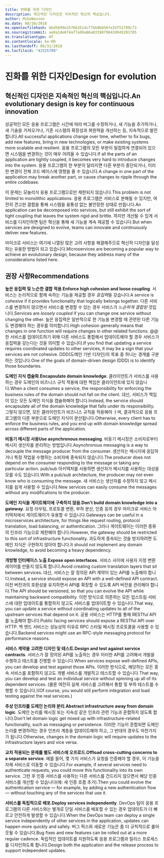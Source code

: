 ```yaml
---
title: 변화를 위한 디자인
description: 혁신적인 디자인은 지속적인 혁신의 핵심입니다.
author: MikeWasson
ms.date: 08/30/2018
ms.openlocfilehash: bbd5699e257663514cf7bb8b856fe35f51799c73
ms.sourcegitcommit: ae8a1de6f4af7a89a66a8339879843d945201f85
ms.translationtype: HT
ms.contentlocale: ko-KR
ms.lasthandoff: 08/31/2018
ms.locfileid: "43325709"
---
```

# <a name="design-for-evolution"></a><span data-ttu-id="4a40b-103">진화를 위한 디자인</span><span class="sxs-lookup"><span data-stu-id="4a40b-103">Design for evolution</span></span>

## <a name="an-evolutionary-design-is-key-for-continuous-innovation"></a><span data-ttu-id="4a40b-104">혁신적인 디자인은 지속적인 혁신의 핵심입니다.</span><span class="sxs-lookup"><span data-stu-id="4a40b-104">An evolutionary design is key for continuous innovation</span></span>

<span data-ttu-id="4a40b-105">성공적인 모든 응용 프로그램은 시간에 따라 버그를 수정하거나, 새 기능을 추가하거나, 새 기술을 가져오거나, 기존 시스템의 확장성과 복원력을 개선하는 등, 지속적으로 발전합니다.</span><span class="sxs-lookup"><span data-stu-id="4a40b-105">All successful applications change over time, whether to fix bugs, add new features, bring in new technologies, or make existing systems more scalable and resilient.</span></span> <span data-ttu-id="4a40b-106">응용 프로그램의 모든 부분이 밀접하게 연결되어 있으면 시스템을 변경하는 것이 매우 어려울 수 있습니다.</span><span class="sxs-lookup"><span data-stu-id="4a40b-106">If all the parts of an application are tightly coupled, it becomes very hard to introduce changes into the system.</span></span> <span data-ttu-id="4a40b-107">응용 프로그램의 한 부분이 달라지면 다른 부분이 중단되거나, 이러한 변경이 전체 코드 베이스에 영향을 줄 수 있습니다.</span><span class="sxs-lookup"><span data-stu-id="4a40b-107">A change in one part of the application may break another part, or cause changes to ripple through the entire codebase.</span></span>

<span data-ttu-id="4a40b-108">이 문제는 모놀리식 응용 프로그램으로만 제한되지 않습니다.</span><span class="sxs-lookup"><span data-stu-id="4a40b-108">This problem is not limited to monolithic applications.</span></span> <span data-ttu-id="4a40b-109">응용 프로그램은 서비스로 분해될 수 있지만, 여전히 견고한 결합을 통해 시스템을 융통성 없는 불안정한 상태로 만듭니다.</span><span class="sxs-lookup"><span data-stu-id="4a40b-109">An application can be decomposed into services, but still exhibit the sort of tight coupling that leaves the system rigid and brittle.</span></span> <span data-ttu-id="4a40b-110">하지만 개선될 수 있게 서비스를 디자인하면 팀은 혁신을 통해 새 기능을 계속 제공할 수 있습니다.</span><span class="sxs-lookup"><span data-stu-id="4a40b-110">But when services are designed to evolve, teams can innovate and continuously deliver new features.</span></span> 

<span data-ttu-id="4a40b-111">마이크로 서비스는 여기에 나열된 많은 고려 사항을 해결해주므로 혁신적 디자인을 달성하는 유용한 방법이 되고 있습니다.</span><span class="sxs-lookup"><span data-stu-id="4a40b-111">Microservices are becoming a popular way to achieve an evolutonary design, because they address many of the considerations listed here.</span></span>

## <a name="recommendations"></a><span data-ttu-id="4a40b-112">권장 사항</span><span class="sxs-lookup"><span data-stu-id="4a40b-112">Recommendations</span></span>

<span data-ttu-id="4a40b-113">**높은 응집력 및 느슨한 결합 적용**.</span><span class="sxs-lookup"><span data-stu-id="4a40b-113">**Enforce high cohesion and loose coupling**.</span></span> <span data-ttu-id="4a40b-114">서비스는 논리적으로 함께 속하는 기능을 제공할 경우 *응집력*을 갖습니다.</span><span class="sxs-lookup"><span data-stu-id="4a40b-114">A service is *cohesive* if it provides functionality that logically belongs together.</span></span> <span data-ttu-id="4a40b-115">다른 서비스를 변경하지 않으면서 서비스를 변경할 수 있는 경우 서비스가 *느슨하게 결합된* 것입니다.</span><span class="sxs-lookup"><span data-stu-id="4a40b-115">Services are *loosely coupled* if you can change one service without changing the other.</span></span> <span data-ttu-id="4a40b-116">높은 응집력은 일반적으로 한 기능을 변경할 때 관련된 다른 기능도 변경해야 하는 경우를 의미합니다.</span><span class="sxs-lookup"><span data-stu-id="4a40b-116">High cohesion generally means that changes in one function will require changes in other related functions.</span></span> <span data-ttu-id="4a40b-117">@@한 서비스를 업데이트하기 위해 다른 서비스도 통합해서 업데이트해야 할 경우 서비스가 응집력을 갖는다는 것을 의미할 수 있습니다.</span><span class="sxs-lookup"><span data-stu-id="4a40b-117">If you find that updating a service requires coordinated updates to other services, it may be a sign that your services are not cohesive.</span></span> <span data-ttu-id="4a40b-118">DDD(도메인 기반 디자인)의 목표 중 하나는 경계를 구분하는 것입니다.</span><span class="sxs-lookup"><span data-stu-id="4a40b-118">One of the goals of domain-driven design (DDD) is to identify those boundaries.</span></span>

<span data-ttu-id="4a40b-119">**도메인 지식 캡슐화**.</span><span class="sxs-lookup"><span data-stu-id="4a40b-119">**Encapsulate domain knowledge**.</span></span> <span data-ttu-id="4a40b-120">클라이언트가 서비스를 사용하는 경우 도메인의 비즈니스 규칙 적용에 대한 책임은 클라이언트에 있지 않습니다.</span><span class="sxs-lookup"><span data-stu-id="4a40b-120">When a client consumes a service, the responsibility for enforcing the business rules of the domain should not fall on the client.</span></span> <span data-ttu-id="4a40b-121">대신, 서비스가 책임이 있는 모든 도메인 지식을 캡슐화해야 합니다.</span><span class="sxs-lookup"><span data-stu-id="4a40b-121">Instead, the service should encapsulate all of the domain knowledge that falls under its responsibility.</span></span> <span data-ttu-id="4a40b-122">그렇지 않으면, 모든 클라이언트가 비즈니스 규칙을 적용해야 ㅏ며, 결과적으로 응용 프로그램의 다른 부분으로 도메인 지식이 분산됩니다.</span><span class="sxs-lookup"><span data-stu-id="4a40b-122">Otherwise, every client has to enforce the business rules, and you end up with domain knowledge spread across different parts of the application.</span></span> 

<span data-ttu-id="4a40b-123">**비동기 메시징 사용**</span><span class="sxs-lookup"><span data-stu-id="4a40b-123">**Use asynchronous messaging**.</span></span> <span data-ttu-id="4a40b-124">비동기 메시징은 소비자로부터 메시지 생산자를 분리하는 방법입니다.</span><span class="sxs-lookup"><span data-stu-id="4a40b-124">Asynchronous messaging is a way to decouple the message producer from the consumer.</span></span> <span data-ttu-id="4a40b-125">생산자는 메시지에 응답하거나 특정 작업을 수행하는 소비자에 종속되지 않습니다.</span><span class="sxs-lookup"><span data-stu-id="4a40b-125">The producer does not depend on the consumer responding to the message or taking any particular action.</span></span> <span data-ttu-id="4a40b-126">pub/sub 아키텍처를 사용하면 생산자가 메시지를 사용하는 대상을 모를 수도 있습니다.</span><span class="sxs-lookup"><span data-stu-id="4a40b-126">With a pub/sub architecture, the producer may not even know who is consuming the message.</span></span> <span data-ttu-id="4a40b-127">새 서비스는 생산자를 수정하지 않고 메시지를 쉽게 사용할 수 있습니다.</span><span class="sxs-lookup"><span data-stu-id="4a40b-127">New services can easily consume the messages without any modifications to the producer.</span></span>

<span data-ttu-id="4a40b-128">**도메인 지식을 게이트웨이에 구축하지 않음**.</span><span class="sxs-lookup"><span data-stu-id="4a40b-128">**Don't build domain knowledge into a gateway**.</span></span> <span data-ttu-id="4a40b-129">요청 라우팅, 프로토콜 변환, 부하 분산, 인증 등의 경우 마이크로 서비스 아키텍처에서 게이트웨이가 유용할 수 있습니다.</span><span class="sxs-lookup"><span data-stu-id="4a40b-129">Gateways can be useful in a microservices architecture, for things like request routing, protocol translation, load balancing, or authentication.</span></span> <span data-ttu-id="4a40b-130">그러나 게이트웨이는 이러한 종류의 인프라 기능으로 제한해야 합니다.</span><span class="sxs-lookup"><span data-stu-id="4a40b-130">However, the gateway should be restricted to this sort of infrastructure functionality.</span></span> <span data-ttu-id="4a40b-131">과도하게 종속되는 것을 방지하려면 도메인 지식은 구현하지 않아야 합니다.</span><span class="sxs-lookup"><span data-stu-id="4a40b-131">It should not implement any domain knowledge, to avoid becoming a heavy dependency.</span></span>

<span data-ttu-id="4a40b-132">**개방형 인터페이스 노출**.</span><span class="sxs-lookup"><span data-stu-id="4a40b-132">**Expose open interfaces**.</span></span> <span data-ttu-id="4a40b-133">서비스 사이에 사용자 지정 변환 레이어를 만들지 않도록 합니다.</span><span class="sxs-lookup"><span data-stu-id="4a40b-133">Avoid creating custom translation layers that sit between services.</span></span> <span data-ttu-id="4a40b-134">대신, 서비스는 잘 정의된 API 계약이 있는 API를 노출해야 합니다.</span><span class="sxs-lookup"><span data-stu-id="4a40b-134">Instead, a service should expose an API with a well-defined API contract.</span></span> <span data-ttu-id="4a40b-135">이전 버전과의 호환성을 유지하면서 API를 확장할 수 있도록 API 버전을 관리해야 합니다.</span><span class="sxs-lookup"><span data-stu-id="4a40b-135">The API should be versioned, so that you can evolve the API while maintaining backward compatibility.</span></span> <span data-ttu-id="4a40b-136">이런 방식으로 의존하는 모든 업스트림 서비스에 대한 업데이트를 통합하지 않고도 서비스를 업데이트할 수 있습니다.</span><span class="sxs-lookup"><span data-stu-id="4a40b-136">That way, you can update a service without coordinating updates to all of the upstream services that depend on it.</span></span> <span data-ttu-id="4a40b-137">공용 서비스는 HTTP를 통해 RESTful API를 노출해야 합니다.</span><span class="sxs-lookup"><span data-stu-id="4a40b-137">Public facing services should expose a RESTful API over HTTP.</span></span> <span data-ttu-id="4a40b-138">백 엔드 서비스는 성능상의 이유로 RPC 스타일 메시징 프로토콜을 사용할 수 있습니다.</span><span class="sxs-lookup"><span data-stu-id="4a40b-138">Backend services might use an RPC-style messaging protocol for performance reasons.</span></span> 

<span data-ttu-id="4a40b-139">**서비스 계약을 고려한 디자인 및 테스트**.</span><span class="sxs-lookup"><span data-stu-id="4a40b-139">**Design and test against service contracts**.</span></span> <span data-ttu-id="4a40b-140">서비스가 잘 정의된 API를 노출하는 경우 이러한 API를 고려해서 개발을 수행하고 테스트를 진행할 수 있습니다.</span><span class="sxs-lookup"><span data-stu-id="4a40b-140">When services expose well-defined APIs, you can develop and test against those APIs.</span></span> <span data-ttu-id="4a40b-141">이러한 방식으로, 해당하는 모든 종속 서비스를 포함하지 않고도 개별 서비스를 개발하고 테스트할 수 있습니다.</span><span class="sxs-lookup"><span data-stu-id="4a40b-141">That way, you can develop and test an individual service without spinning up all of its dependent services.</span></span> <span data-ttu-id="4a40b-142">(물론 여전히 실제 서비스를 고려해서 통합 및 부하 테스트를 수행할 수 있습니다.)</span><span class="sxs-lookup"><span data-stu-id="4a40b-142">(Of course, you would still perform integration and load testing against the real services.)</span></span>

<span data-ttu-id="4a40b-143">**추상 인프라를 도메인 논리와 분리**.</span><span class="sxs-lookup"><span data-stu-id="4a40b-143">**Abstract infrastructure away from domain logic**.</span></span> <span data-ttu-id="4a40b-144">도메인 논리를 메시징 또는 지속성 같은 인프라 관련 기능과 혼합하지 않도록 합니다.</span><span class="sxs-lookup"><span data-stu-id="4a40b-144">Don't let domain logic get mixed up with infrastructure-related functionality, such as messaging or persistence.</span></span> <span data-ttu-id="4a40b-145">이러한 기능이 혼합되면 도메인 논리를 변경하려는 경우 인프라 계층을 업데이트해야 하고, 그 반대의 경우도 마찬가지가 됩니다.</span><span class="sxs-lookup"><span data-stu-id="4a40b-145">Otherwise, changes in the domain logic will require updates to the infrastructure layers and vice versa.</span></span> 

<span data-ttu-id="4a40b-146">**교차 적용되는 문제를 별도 서비스에 오프로드**.</span><span class="sxs-lookup"><span data-stu-id="4a40b-146">**Offload cross-cutting concerns to a separate service**.</span></span> <span data-ttu-id="4a40b-147">예를 들어, 몇 가지 서비스가 요청을 인증해야 할 경우, 이 기능을 자체 서비스로 이동할 수 있습니다.</span><span class="sxs-lookup"><span data-stu-id="4a40b-147">For example, if several services need to authenticate requests, you could move this functionality into its own service.</span></span> <span data-ttu-id="4a40b-148">그런 후 인증 서비스를 사용하는 다른 서비스를 건드리지 않으면서 해당 인증 서비스를 개선할 수 있습니다(예: 새 인증 흐름 추가).</span><span class="sxs-lookup"><span data-stu-id="4a40b-148">Then you could evolve the authentication service &mdash; for example, by adding a new authentication flow &mdash; without touching any of the services that use it.</span></span>

<span data-ttu-id="4a40b-149">**서비스를 독립적으로 배포**.</span><span class="sxs-lookup"><span data-stu-id="4a40b-149">**Deploy services independently**.</span></span> <span data-ttu-id="4a40b-150">DevOps 팀이 응용 프로그램의 다른 서비스와는 별개로 단일 서비스를 배포할 수 있는 경우 업데이트가 더 빠르고 안전하게 발생할 수 있습니다.</span><span class="sxs-lookup"><span data-stu-id="4a40b-150">When the DevOps team can deploy a single service independently of other services in the application, updates can happen more quickly and safely.</span></span> <span data-ttu-id="4a40b-151">버그 픽스와 새로운 기능은 좀 더 규칙적으로 롤아웃될 수 있습니다.</span><span class="sxs-lookup"><span data-stu-id="4a40b-151">Bug fixes and new features can be rolled out at a more regular cadence.</span></span> <span data-ttu-id="4a40b-152">독립적인 업데이트를 지원하도록 응용 프로그램과 릴리스 프로세스를 디자인하도록 합니다.</span><span class="sxs-lookup"><span data-stu-id="4a40b-152">Design both the application and the release process to support independent updates.</span></span>